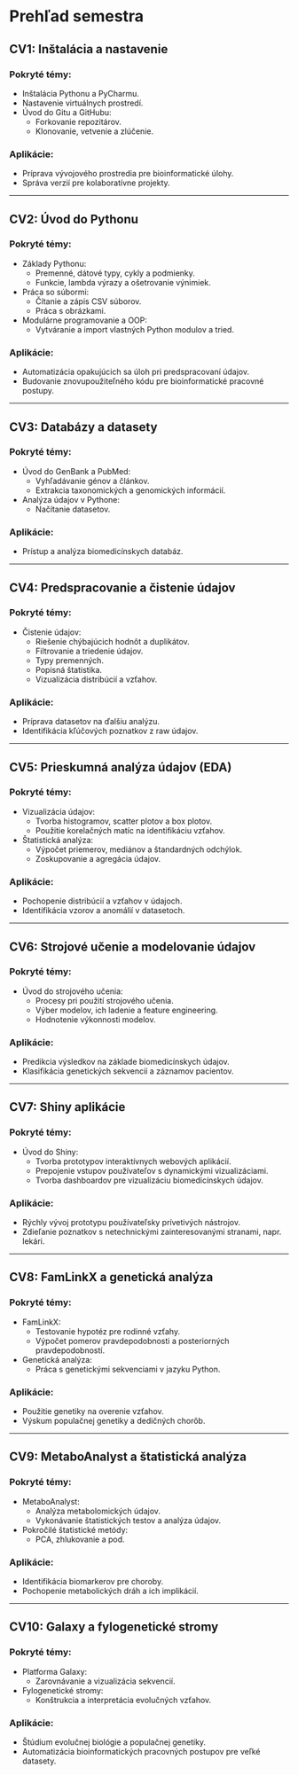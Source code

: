# Prehľad semestra

## CV1: **Inštalácia a nastavenie**

### Pokryté témy:
- Inštalácia Pythonu a PyCharmu.
- Nastavenie virtuálnych prostredí.
- Úvod do Gitu a GitHubu:
  - Forkovanie repozitárov.
  - Klonovanie, vetvenie a zlúčenie.

### Aplikácie:
- Príprava vývojového prostredia pre bioinformatické úlohy.
- Správa verzií pre kolaboratívne projekty.

---

## CV2: **Úvod do Pythonu**

### Pokryté témy:
- Základy Pythonu:
  - Premenné, dátové typy, cykly a podmienky.
  - Funkcie, lambda výrazy a ošetrovanie výnimiek.
- Práca so súbormi:
  - Čítanie a zápis CSV súborov.
  - Práca s obrázkami.
- Modulárne programovanie a OOP:
  - Vytváranie a import vlastných Python modulov a tried.

### Aplikácie:
- Automatizácia opakujúcich sa úloh pri predspracovaní údajov.
- Budovanie znovupoužiteľného kódu pre bioinformatické pracovné postupy.

---

## CV3: **Databázy a datasety**

### Pokryté témy:
- Úvod do GenBank a PubMed:
  - Vyhľadávanie génov a článkov.
  - Extrakcia taxonomických a genomických informácií.
- Analýza údajov v Pythone:
  - Načítanie datasetov.

### Aplikácie:
- Prístup a analýza biomedicínskych databáz.

---

## CV4: **Predspracovanie a čistenie údajov**

### Pokryté témy:
- Čistenie údajov:
  - Riešenie chýbajúcich hodnôt a duplikátov.
  - Filtrovanie a triedenie údajov.
  - Typy premenných.
  - Popisná štatistika.
  - Vizualizácia distribúcií a vzťahov.

### Aplikácie:
- Príprava datasetov na ďalšiu analýzu.
- Identifikácia kľúčových poznatkov z raw údajov.

---

## CV5: **Prieskumná analýza údajov (EDA)**

### Pokryté témy:
- Vizualizácia údajov:
  - Tvorba histogramov, scatter plotov a box plotov.
  - Použitie korelačných matíc na identifikáciu vzťahov.
- Štatistická analýza:
  - Výpočet priemerov, mediánov a štandardných odchýlok.
  - Zoskupovanie a agregácia údajov.

### Aplikácie:
- Pochopenie distribúcií a vzťahov v údajoch.
- Identifikácia vzorov a anomálií v datasetoch.

---

## CV6: **Strojové učenie a modelovanie údajov**

### Pokryté témy:
- Úvod do strojového učenia:
  - Procesy pri použití strojového učenia.
  - Výber modelov, ich ladenie a feature engineering.
  - Hodnotenie výkonnosti modelov.

### Aplikácie:
- Predikcia výsledkov na základe biomedicínskych údajov.
- Klasifikácia genetických sekvencií a záznamov pacientov.

---

## CV7: **Shiny aplikácie**

### Pokryté témy:
- Úvod do Shiny:
  - Tvorba prototypov interaktívnych webových aplikácií.
  - Prepojenie vstupov používateľov s dynamickými vizualizáciami.
  - Tvorba dashboardov pre vizualizáciu biomedicínskych údajov.

### Aplikácie:
- Rýchly vývoj prototypu používateľsky prívetivých nástrojov.
- Zdieľanie poznatkov s netechnickými zainteresovanými stranami, napr. lekári.

---

## CV8: **FamLinkX a genetická analýza**

### Pokryté témy:
- FamLinkX:
  - Testovanie hypotéz pre rodinné vzťahy.
  - Výpočet pomerov pravdepodobnosti a posteriorných pravdepodobností.
- Genetická analýza:
  - Práca s genetickými sekvenciami v jazyku Python.

### Aplikácie:
- Použitie genetiky na overenie vzťahov.
- Výskum populačnej genetiky a dedičných chorôb.

---

## CV9: **MetaboAnalyst a štatistická analýza**

### Pokryté témy:
- MetaboAnalyst:
  - Analýza metabolomických údajov.
  - Vykonávanie štatistických testov a analýza údajov.
- Pokročilé štatistické metódy:
  - PCA, zhlukovanie a pod.

### Aplikácie:
- Identifikácia biomarkerov pre choroby.
- Pochopenie metabolických dráh a ich implikácií.

---

## CV10: **Galaxy a fylogenetické stromy**

### Pokryté témy:
- Platforma Galaxy:
  - Zarovnávanie a vizualizácia sekvencií.
- Fylogenetické stromy:
  - Konštrukcia a interpretácia evolučných vzťahov.

### Aplikácie:
- Štúdium evolučnej biológie a populačnej genetiky.
- Automatizácia bioinformatických pracovných postupov pre veľké datasety.
